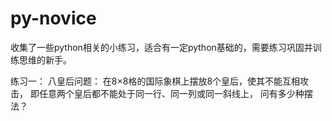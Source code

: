 # py-novice
收集了一些python相关的小练习，适合有一定python基础的，需要练习巩固并训练思维的新手。

练习一：
八皇后问题：
在8×8格的国际象棋上摆放8个皇后，使其不能互相攻击，
即任意两个皇后都不能处于同一行、同一列或同一斜线上，
问有多少种摆法？

